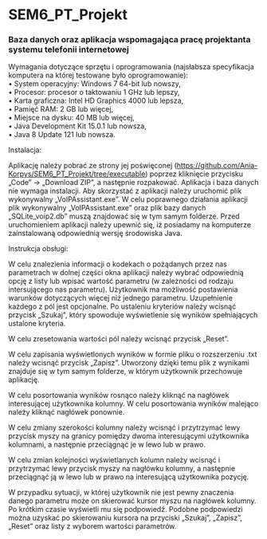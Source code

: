 # SEM6_PT_Projekt
### Baza danych oraz aplikacja wspomagająca pracę projektanta systemu telefonii internetowej

Wymagania dotyczące sprzętu i oprogramowania (najsłabsza specyfikacja komputera na której testowane było oprogramowanie): <br />
•	System operacyjny: Windows 7 64-bit lub nowszy, <br />
•	Procesor: procesor o taktowaniu 1 GHz lub lepszy, <br />
•	Karta graficzna: Intel HD Graphics 4000 lub lepsza,<br />
•	Pamięć RAM: 2 GB lub więcej, <br />
•	Miejsce na dysku: 40 MB lub więcej,<br />
•	Java Development Kit 15.0.1 lub nowsza, <br />
•	Java 8 Update 121 lub nowsza.<br />

Instalacja:

Aplikację należy pobrać ze strony jej poświęconej (https://github.com/Ania-Korpys/SEM6_PT_Projekt/tree/executable) poprzez kliknięcie przycisku „Code” → „Download ZIP”, a następnie rozpakować. Aplikacja i baza danych nie wymaga instalacji. Aby skorzystać z aplikacji należy uruchomić plik wykonywalny „VoIPAssistant.exe”. W celu poprawnego działania aplikacji plik wykonywalny „VoIPAssistant.exe” oraz plik bazy danych „SQLite_voip2.db” muszą znajdować się w tym samym folderze. Przed uruchomieniem aplikacji należy upewnić się, iż posiadamy na komputerze zainstalowaną odpowiednią wersję środowiska Java.


Instrukcja obsługi:

W celu znalezienia informacji o kodekach o pożądanych przez nas parametrach w dolnej części okna aplikacji należy wybrać odpowiednią opcję z listy lub wpisać wartość parametru (w zależności od rodzaju intersującego nas parametru). Użytkownik ma możliwość postawienia warunków dotyczących więcej niż jednego parametru. Uzupełnienie każdego z pól jest opcjonalne. Po ustaleniu kryteriów należy wcisnąć przycisk „Szukaj”, który spowoduje wyświetlenie się wyników spełniających ustalone kryteria. 

W celu zresetowania wartości pól należy wcisnąć przycisk „Reset”.

W celu zapisania wyświetlonych wyników w formie pliku o rozszerzeniu .txt należy wcisnąć przycisk „Zapisz”. Utworzony dzięki temu plik z wynikami znajduje się w tym samym folderze, w którym użytkownik przechowuje aplikację. 

W celu posortowania wyników rosnąco należy kliknąć na nagłówek interesującej użytkownika kolumny. W celu posortowania wyników malejąco należy kliknąć nagłówek ponownie. 

W celu zmiany szerokości kolumny należy wcisnąć i przytrzymać lewy przycisk myszy na granicy pomiędzy dwoma interesującymi użytkownika kolumnami, a następnie przeciągnąć je w lewo lub w prawo. 

W celu zmian kolejności wyświetlanych kolumn należy wcisnąć i przytrzymać lewy przycisk myszy na nagłówku kolumny, a następnie przeciągnąć ją w lewo lub w prawo na interesującą użytkownika pozycję. 

W przypadku sytuacji, w której użytkownik nie jest pewny znaczenia danego parametru może on skierować kursor myszu na nagłówek kolumny. Po krótkim czasie wyświetli mu się podpowiedź. Podobne podpowiedzi można uzyskać po skierowaniu kursora na przyciski „Szukaj”, „Zapisz”, „Reset” oraz listy z wyborem wartości parametrów. 
